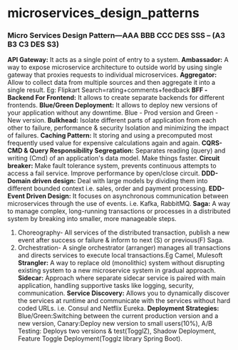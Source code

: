 # microservices_design_patterns
### Micro Services Design Pattern—AAA BBB CCC DES SSS – (A3 B3 C3 DES S3)
**API Gateway:** It acts as a single point of entry to a system.
**Ambassador:** A way to expose microservice architecture to outside world by using single gateway that proxies requests to individual microservices.
**Aggregator:** Allow to collect data from multiple sources and then aggregate it into a single result. Eg: Flipkart Search=rating+comments+feedback
**BFF -Backend For Frontend:** It allows to create separate backends for different frontends.
**Blue/Green Deployment:** It allows to deploy new versions of your application without any downtime. Blue - Prod version and Green - New version.
**Bulkhead:** Isolate different parts of application from each other to failure, performance & security Isolation and minimizing the impact of failures.
**Caching Pattern:** It storing and using a precomputed most frequently used value for expensive calculations again and again.
**CQRS-CMD & Query Responsibility Segregation:** Separates reading (query) and writing (Cmd) of an application's data model. Make things faster.
**Circuit breaker:** Make fault tolerance system, prevents continuous attempts to access a fail service. Improve performance by open/close circuit.
**DDD-Domain driven design:** Deal with large models by dividing them into different bounded context i.e. sales, order and payment processing.
**EDD-Event Driven Design:** It focuses on asynchronous communication between microservices through the use of events. i.e. Kafka, RabbitMQ.
**Saga:** A way to manage complex, long-running transactions or processes in a distributed system by breaking into smaller, more manageable steps.
  1. Choreography- All services of the distributed transaction, publish a new event after success or failure & inform to next (S) or previous(F) Saga.
  2. Orchestration- A single orchestrator (arranger) manages all transactions and directs services to execute local transactions.Eg Camel, Mulesoft
**Strangler:** A way to replace old (monolithic) system without disrupting existing system to a new microservice system in gradual approach. 
**Sidecar:** Approach where separate sidecar service is paired with main application, handling supportive tasks like logging, security, communication.
**Service Discovery:** Allows you to dynamically discover the services at runtime and communicate with the services without hard coded URLs. i.e. Consul and Netflix Eureka.
**Deployment Strategies:** Blue/Green:Switching between the current production version and a new version, Canary:Deploy new version to small users(10%), A/B Testing: Deploys two versions & test(TogglZ), Shadow Deployment, Feature Toggle Deployment(Togglz library Spring Boot).

